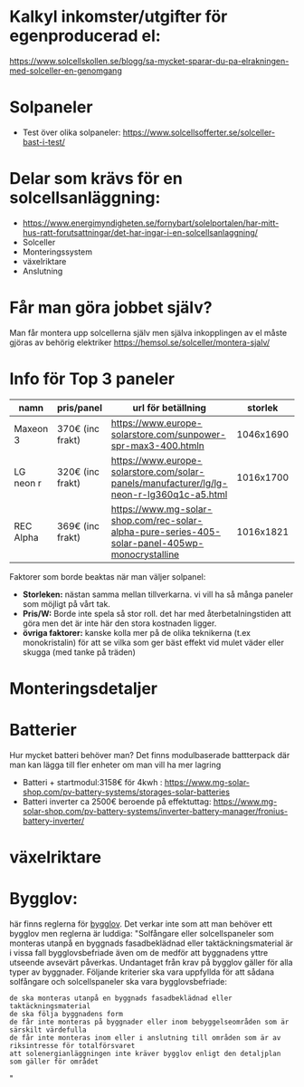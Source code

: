 # Kalkyl inkomster/utgifter för egenproducerad el:
https://www.solcellskollen.se/blogg/sa-mycket-sparar-du-pa-elrakningen-med-solceller-en-genomgang

# Solpaneler
* Test över olika solpaneler: https://www.solcellsofferter.se/solceller-bast-i-test/
# Delar som krävs för en solcellsanläggning:
- https://www.energimyndigheten.se/fornybart/solelportalen/har-mitt-hus-ratt-forutsattningar/det-har-ingar-i-en-solcellsanlaggning/
- Solceller
- Monteringssystem
- växelriktare
- Anslutning

# Får man göra jobbet själv?
Man får montera upp solcellerna själv men själva inkopplingen av el måste gjöras av behörig elektriker
https://hemsol.se/solceller/montera-sjalv/

# Info för Top 3 paneler
| namn | pris/panel | url för betällning | storlek | effekt | €/W |
|---|---|---|---|---|---|
| Maxeon 3 | 370€ (inc frakt) |  [https://www.europe-solarstore.com/sunpower-spr-max3-400.htmln ](https://www.solar.se/se-webshop/heating--climate/photovoltaic-panels--inverters/photovoltaics-module/1200456525/)| 1046x1690 | 400Wp | 1.08W/€ |
| LG neon r | 320€ (inc frakt) | https://www.europe-solarstore.com/solar-panels/manufacturer/lg/lg-neon-r-lg360q1c-a5.html | 1016x1700 | 365Wp | 1.14W/€ |
| REC Alpha | 369€ (inc frakt) | https://www.mg-solar-shop.com/rec-solar-alpha-pure-series-405-solar-panel-405wp-monocrystalline | 1016x1821 | 405Wp | 1.09 W/€ |

Faktorer som borde beaktas när man väljer solpanel:
- **Storleken:** nästan samma mellan tillverkarna. vi vill ha så många paneler som möjligt på vårt tak.
- **Pris/W:** Borde inte spela så stor roll. det har med återbetalningstiden att göra men det är inte här den stora kostnaden ligger.
- **övriga faktorer:** kanske kolla mer på de olika teknikerna (t.ex monokristalin) för att se vilka som ger bäst effekt vid mulet väder eller skugga (med tanke på träden)

# Monteringsdetaljer

# Batterier
Hur mycket batteri behöver man?
Det finns modulbaserade battterpack där man kan lägga till fler enheter om man vill ha mer lagring
- Batteri + startmodul:3158€ för 4kwh : https://www.mg-solar-shop.com/pv-battery-systems/storages-solar-batteries
- Batteri inverter ca 2500€ beroende på effektuttag: https://www.mg-solar-shop.com/pv-battery-systems/inverter-battery-manager/fronius-battery-inverter/

# växelriktare

# Bygglov:
här finns reglerna för [bygglov](https://www.boverket.se/sv/PBL-kunskapsbanken/lov--byggande/anmalningsplikt/byggnader/andring/sol/).
Det verkar inte som att man behöver ett bygglov men reglerna är luddiga:
"Solfångare eller solcellspaneler som monteras utanpå en byggnads fasadbeklädnad eller taktäckningsmaterial är i vissa fall bygglovsbefriade även om de medför att byggnadens yttre utseende avsevärt påverkas. Undantaget från krav på bygglov gäller för alla typer av byggnader. Följande kriterier ska vara uppfyllda för att sådana solfångare och solcellspaneler ska vara bygglovsbefriade:

    de ska monteras utanpå en byggnads fasadbeklädnad eller taktäckningsmaterial
    de ska följa byggnadens form
    de får inte monteras på byggnader eller inom bebyggelseområden som är särskilt värdefulla
    de får inte monteras inom eller i anslutning till områden som är av riksintresse för totalförsvaret
    att solenergianläggningen inte kräver bygglov enligt den detaljplan som gäller för området

"
